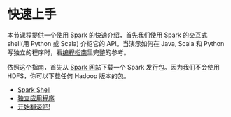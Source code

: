 # 快速上手

本节课程提供一个使用 Spark 的快速介绍，首先我们使用 Spark 的交互式 shell(用 Python 或 Scala) 介绍它的 API。当演示如何在 Java, Scala 和 Python 写独立的程序时，看[编程指南](https://spark.apache.org/docs/latest/programming-guide.html)里完整的参考。

依照这个指南，首先从 [Spark 网站](https://spark.apache.org/downloads.html)下载一个 Spark 发行包。因为我们不会使用 HDFS，你可以下载任何 Hadoop 版本的包。


* [Spark Shell](using-spark-shell.md)
* [独立应用程序](standalone-applications.md)
* [开始翻滚吧!](where-to-go-from-here.md)